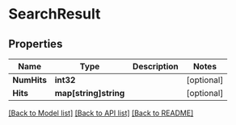 # SearchResult

## Properties

Name | Type | Description | Notes
------------ | ------------- | ------------- | -------------
**NumHits** | **int32** |  | [optional] 
**Hits** | **map[string]string** |  | [optional] 

[[Back to Model list]](../README.md#documentation-for-models) [[Back to API list]](../README.md#documentation-for-api-endpoints) [[Back to README]](../README.md)


